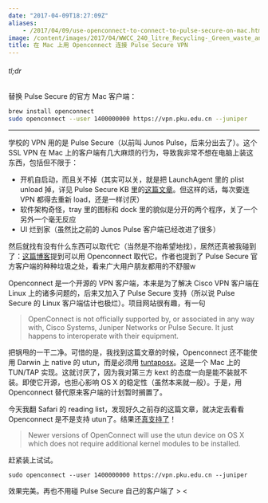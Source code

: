 ```yaml
---
date: "2017-04-09T18:27:09Z"
aliases:
    - /2017/04/09/use-openconnect-to-connect-to-pulse-secure-on-mac.html
image: /content/images/2017/04/WWCC_240_litre_Recycling-_Green_waste_and_Garbage_bins-1.jpg
title: 在 Mac 上用 Openconnect 连接 Pulse Secure VPN
---
```


###### tl;dr

替换 Pulse Secure 的官方 Mac 客户端：
```bash
brew install openconnect
sudo openconnect --user 1400000000 https://vpn.pku.edu.cn --juniper
```

---

学校的 VPN 用的是 Pulse Secure（以前叫 Junos Pulse，后来分出去了）。这个 SSL VPN 在 Mac 上的客户端有几大麻烦的行为，导致我非常不想在电脑上装这东西，包括但不限于：

* 开机自启动，而且关不掉（其实可以关，就是把 LaunchAgent 里的 plist unload 掉，详见 Pulse Secure KB 里的[这篇文章](https://kb.pulsesecure.net/articles/Pulse_Secure_Article/KB26679)。但这样的话，每次要连 VPN 都得去重新 load，还是一样讨厌）
* 软件架构奇怪，tray 里的图标和 dock 里的貌似是分开的两个程序，关了一个另外一个毫无反应
* UI 烂到家（虽然比之前的 Junos Pulse 客户端已经改进了很多）

然后就找有没有什么东西可以取代它（当然是不抱希望地找），居然还真被我碰到了：[这篇博客](http://takuya-1st.hatenablog.jp/entry/2016/06/17/021346)提到可以用 Openconnect 取代它。作者也提到了 Pulse Secure 官方客户端的种种垃圾之处，看来广大用户朋友都用的不舒服w

Openconnect 是一个开源的 VPN 客户端，本来是为了解决 Cisco VPN 客户端在 Linux 上的诸多问题的，后来又加入了 Pulse Secure 支持（所以说 Pulse Secure 的 Linux 客户端估计也极烂）。项目网站很有趣，有一句

>  OpenConnect is not officially supported by, or associated in any way with, Cisco Systems, Juniper Networks or Pulse Secure. It just happens to interoperate with their equipment.

把锅甩的一干二净。可惜的是，我找到这篇文章的时候，Openconnect 还不能使用 Darwin 上 native 的 utun，而是必须用 [tuntaposx](http://tuntaposx.sourceforge.net)。这是一个 Mac 上的 TUN/TAP 实现。这就讨厌了，因为我对第三方 kext 的态度一向是能不装就不装。即使它开源，也担心影响 OS X 的稳定性（虽然本来就一般）。于是，用 Openconnect 替代原来客户端的计划暂时搁置了。

今天我翻 Safari 的 reading list，发现好久之前存的这篇文章，就决定去看看 Openconnect 是不是支持 utun了。结果还[真支持了](http://www.infradead.org/openconnect/building.html)！

> Newer versions of OpenConnect will use the utun device on OS X which does not require additional kernel modules to be installed.

赶紧装上试试。

```
sudo openconnect --user 1400000000 https://vpn.pku.edu.cn --juniper
```

效果完美。再也不用碰 Pulse Secure 自己的客户端了 > <